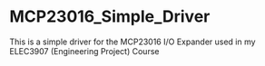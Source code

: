 # MCP23016_Simple_Driver
This is a simple driver for the MCP23016 I/O Expander used in my ELEC3907 (Engineering Project) Course
